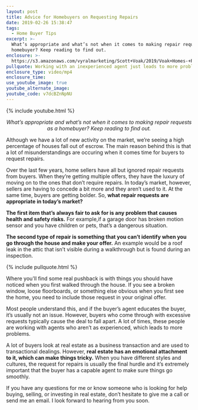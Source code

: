 ```yaml
---
layout: post
title: Advice for Homebuyers on Requesting Repairs
date: 2019-02-26 15:38:47
tags:
  - Home Buyer Tips
excerpt: >-
  What’s appropriate and what’s not when it comes to making repair requests as a
  homebuyer? Keep reading to find out.
enclosure: >-
  https://s3.amazonaws.com/vyralmarketing/Scott+Voak/2019/Voak+Homes-+Request+for+Repairs.mp4
pullquote: Working with an inexperienced agent just leads to more problems.
enclosure_type: video/mp4
enclosure_time:
use_youtube_image: true
youtube_alternate_image:
youtube_code: v7dcBZnNpNU
---
```


{% include youtube.html %}

<p style="text-align: center;"><em>What’s appropriate and what’s not when it comes to making repair requests as a homebuyer? Keep reading to find out.</em></p>

Although we have a lot of new activity on the market, we’re seeing a high percentage of houses fall out of escrow. The main reason behind this is that a lot of misunderstandings are occuring when it comes time for buyers to request repairs.

Over the last few years, home sellers have all but ignored repair requests from buyers. When they’re getting multiple offers, they have the luxury of moving on to the ones that don’t require repairs. In today’s market, however, sellers are having to concede a bit more and they aren’t used to it. At the same time, buyers are getting bolder. So, **what repair requests are appropriate in today’s market?**

**The first item that’s always fair to ask for is any problem that causes health and safety risks.** For example,if a garage door has broken motion sensor and you have children or pets, that’s a dangerous situation.&nbsp;

**The second type of repair is something that you can’t identify when you go through the house and make your offer.** An example would be a roof leak in the attic that isn’t visible during a walkthrough but is found during an inspection.

{% include pullquote.html %}

Where you'll find some real pushback is with things you should have noticed when you first walked through the house. If you see a broken window, loose floorboards, or something else obvious when you first see the home, you need to include those request in your original offer.

Most people understand this, and if the buyer’s agent educates the buyer, it’s usually not an issue. However, buyers who come through with excessive requests typically cause the deal to fall apart. A lot of times, these people are working with agents who aren’t as experienced, which leads to more problems.

A lot of buyers look at real estate as a business transaction and are used to transactional dealings. However, **real estate has an emotional attachment to it, which can make things tricky.** When you have different styles and cultures, the request for repairs is usually the final hurdle and it’s extremely important that the buyer has a capable agent to make sure things go smoothly.

If you have any questions for me or know someone who is looking for help buying, selling, or investing in real estate, don’t hesitate to give me a call or send me an email. I look forward to hearing from you soon.
